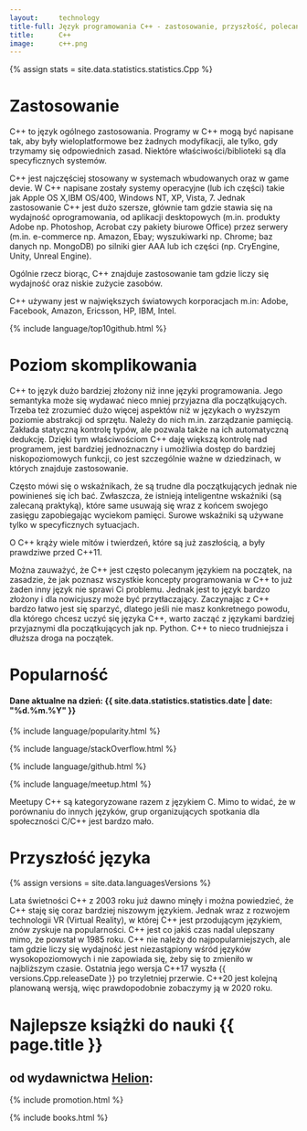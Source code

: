 ```yaml
---
layout:     technology
title-full: Język programowania C++ - zastosowanie, przyszłość, polecane książki
title:      C++
image:      c++.png
---
```


{% assign stats = site.data.statistics.statistics.Cpp %}

# Zastosowanie

C++ to język ogólnego zastosowania. Programy w C++ mogą być napisane tak, aby były wieloplatformowe bez żadnych modyfikacji, ale tylko, gdy trzymamy się odpowiednich zasad. Niektóre właściwości/biblioteki są dla specyficznych systemów.

C++ jest najczęściej stosowany w systemach wbudowanych oraz  w game devie. W C++ napisane zostały systemy operacyjne (lub ich części) takie jak Apple OS X,IBM OS/400, Windows NT, XP, Vista, 7. Jednak zastosowanie C++ jest dużo szersze, głównie tam gdzie stawia się na wydajność oprogramowania, od aplikacji desktopowych (m.in. produkty Adobe np. Photoshop, Acrobat czy pakiety biurowe Office) przez serwery (m.in. e-commerce np. Amazon, Ebay; wyszukiwarki np. Chrome; baz danych np. MongoDB) po silniki gier AAA lub ich części (np. CryEngine, Unity, Unreal Engine). 

Ogólnie rzecz biorąc, C++ znajduje zastosowanie tam gdzie liczy się wydajność oraz niskie zużycie zasobów.

C++ używany jest w największych światowych korporacjach m.in: Adobe, Facebook, Amazon, Ericsson, HP, IBM, Intel.

{% include language/top10github.html %}

# Poziom skomplikowania

C++ to język dużo bardziej złożony niż inne języki programowania. Jego semantyka może się wydawać nieco mniej przyjazna dla początkujących. Trzeba też zrozumieć dużo więcej aspektów niż w językach o wyższym poziomie abstrakcji od sprzętu. Należy do nich m.in. zarządzanie pamięcią. Zakłada statyczną kontrolę typów, ale pozwala także na ich automatyczną dedukcję. Dzięki tym właściwościom C++ daję większą kontrolę nad programem, jest bardziej jednoznaczny i umożliwia dostęp do bardziej niskopoziomowych funkcji, co jest szczególnie ważne w dziedzinach, w których znajduje zastosowanie.

Często mówi się o wskaźnikach, że są trudne dla początkujących jednak nie powinieneś się ich bać. Zwłaszcza, że istnieją inteligentne wskaźniki (są zalecaną praktyką), które same usuwają się wraz z końcem swojego zasięgu zapobiegając wyciekom pamięci. Surowe wskaźniki są używane tylko w specyficznych sytuacjach.

O C++ krąży wiele mitów i twierdzeń, które są już zaszłością, a były prawdziwe przed C++11.

Można zauważyć, że C++ jest często polecanym językiem na początek, na zasadzie, że jak poznasz wszystkie koncepty programowania w C++ to już żaden inny język nie sprawi Ci problemu. Jednak jest to język bardzo złożony i dla nowicjuszy może być przytłaczający. Zaczynając z C++ bardzo łatwo jest się sparzyć, dlatego jeśli nie masz konkretnego powodu, dla którego chcesz uczyć się języka C++, warto zacząć z językami bardziej przyjaznymi dla początkujących jak np. Python. C++ to nieco trudniejsza i dłuższa droga na początek.

# Popularność

<h4>Dane aktualne na dzień: {{ site.data.statistics.statistics.date | date: "%d.%m.%Y"  }}</h4>

{% include language/popularity.html %}

{% include language/stackOverflow.html %}

{% include language/github.html %}

{% include language/meetup.html %}

Meetupy C++ są kategoryzowane razem z językiem C. Mimo to widać, że w porównaniu do innych języków, grup organizujących spotkania dla społeczności C/C++ jest bardzo mało.

# Przyszłość języka

{% assign versions = site.data.languagesVersions %}

Lata świetności C++ z 2003 roku już dawno minęły i można powiedzieć, że C++ staję się coraz bardziej niszowym językiem. Jednak wraz z rozwojem technologii VR (Virtual Reality), w której C++ jest przodującym językiem, znów zyskuje na popularności. C++ jest co jakiś czas nadal ulepszany mimo, że powstał w 1985 roku. C++ nie należy do najpopularniejszych, ale tam gdzie liczy się wydajność jest niezastąpiony wśród języków wysokopoziomowych i nie zapowiada się, żeby się to zmieniło w najbliższym czasie. Ostatnia jego wersja C++17 wyszła {{ versions.Cpp.releaseDate }} po trzyletniej przerwie. C++20 jest kolejną planowaną wersją, więc prawdopodobnie zobaczymy ją w 2020 roku.

# Najlepsze książki do nauki {{ page.title }}
## od wydawnictwa [Helion](https://helion.pl/view/9102Q):

{% include promotion.html %}

{% include books.html %}